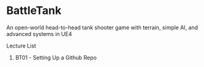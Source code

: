 # BattleTank
An open-world head-to-head tank shooter game with terrain, simple AI, and advanced systems in UE4

Lecture List
1. BT01 - Setting Up a Github Repo
